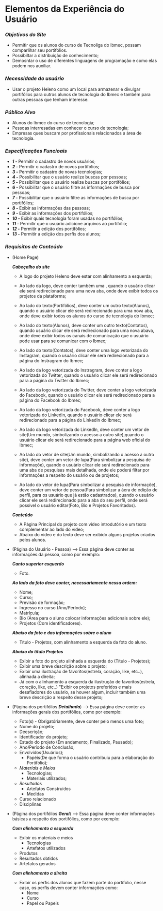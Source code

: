 #  **Elementos da Experiência do Usuário**

### ***Objetivos do Site***

* Permitir que os alunos do curso de Tecnoliga do Ibmec, possam comparlihar seu portifólios.
* Possibiltar a distribuição de conhecimento;
* Demosntar o uso de diferentes linguagens de programação e como elas podem nos auxiliar.

### ***Necessidade do usuário***

* Usar o projeto Heleno como um local para armazenar e divulgar portifólios para outros alunos de tecnologia do Ibmec e também para outras pessoas que tenham interesse.

### ***Público Alvo***

* Alunos do Ibmec do curso de tecnologia; 
* Pessoas interresadas em conhecer o curso de tecnologia;
* Empresas ques buscam por profissionais relacionados a área de tecnologia.

### ***Especificações Funcioais***

* ***1 -***	Permitir o cadastro de novos usuários;
* ***2 -***	Permitir o cadastro de novos portifólios;
* ***3 -***	Permitir o cadastro de novas tecnologias;
* ***4 -***	Possibilitar que o usuário realize buscas por pessoas;
* ***5 -***	Possibilitar que o usuário realize buscas por portifólios;
* ***6 -***	Possibilitar que o usuário filtre as informações de busca por pessoas;
* ***7 -***	Possibilitar que o usuário filtre as informações de busca por portifólios;
* ***8 -***	Exibir as informações das pessoas;
* ***9 -***	Exibir as informações dos portifólios;
* ***10 -***	Exibir quais tecnologia foram usadas no portifólios;
* ***11 -***	Permitir que o usuário adicione arquivos ao portifólio;
* ***12 -***	Permitir a edição dos portifólios;
* ***13 -***	Permitir a edição dos perfis dos alunos;

### ***Requisitos de Conteúdo***

* (Home Page) 

    ***Cabeçalho do site***
    * A logo do projeto Heleno deve estar com alinhamento a esquerda;    

    * Ao lado da logo, deve conter também uma , quando o usuário clicar ele será redirecionado para uma nova aba, onde deve exibir todos os projetos da plataforma; 

    * Ao lado do texto(Portifólios), deve conter um outro texto(Alunos), quando o usuário clicar ele será redirecionado para uma nova aba, onde deve exibir todos os alunos do curso de tecnologia do Ibmec;

    * Ao lado do texto(Alunos), deve conter um outro texto(Contatos), quando usuário clicar ele será redirecionado para uma nova abava, onde deve exibir todos os canais de comunicação que o usuário pode usar para se comunicar com o Ibmec;

    * Ao lado do texto(Contatos), deve conter uma logo vetorizada do Instagram, quando o usuário clicar ele será redirecionado para a página do Instragram do Ibmec;

    * Ao lado da logo vetorizada do Instragram, deve conter a logo vetorizada do Twitter, quando o usuário clicar ele será redirecionado para a página do Twitter do Ibmec;

    * Ao lado da logo vetorizada do Twitter, deve conter a logo vetorizada do Facebook, quando o usuário clicar ele será redirecionado para a página do Facebook do Ibmec;
    
    * Ao lado da logo vetorizada do Facebook, deve conter a logo vetorizada do LinkedIn, quando o usuário clicar ele será redirecionado para a página do LinkedIn do Ibmec;
    
    * Ao lado da logo vetorizada do LinkedIn, deve conter um vetor de site(Um mundo, simbolizando o acesso a outro site),quando o usuário clicar ele será redirecionado para a página web oficial do Ibmec;

    * Ao lado do vetor de site(Um mundo, simbolizando o acesso a outro site), deve conter um vetor de lupa(Para simbolizar a pesquisa de informaçõe), quando o usuário clicar ele será redirecionado para uma aba de pesquisas mais detalhada, onde ele poderá filtar por informações a respeito do usuário ou de projetos;
    
    * Ao lado do vetor de lupa(Para simbolizar a pesquisa de informaçõe), deve conter um vetor de pessoa(Para simbolizar a áera de edição de perfil, para os usuário que já estão cadastrados), quando o usuário clicar ele será redirecionado para a aba do seu perfil, onde será possível o usuário editar(Foto, Bio e Projetos Favoritados).

    ***Conteúdo***
    
    * A Página Principal do projeto com vídeo introdutório e um texto complementar ao lado do vídeo;
    * Abaixo do vídeo e do texto deve ser exibido alguns projetos criados pelos alunos.
    
* (Página do Usuário - Pessoa) --> Essa página deve conter as informações da pessoa, como por exemplo: 
    
    ***Canto superior esquerdo***
    * Foto.
    
    ***Ao lado da foto deve conter, necessariamente nessa ordem:***
    * Nome;
    * Curso;
    * Previsão de formação;
    * Ingresso no curso (Ano/Período);
    * Matrícula;
    * Bio (Área para o aluno colocar informações adicionais sobre ele);
    * Projetos (Com identificadores).
    
    ***Abaixo da foto e das informações sobre o aluno***
    * Título - Projetos, com alinhamento a esquerda da foto do aluno.
    
    ***Abaixo do título Projetos***
    * Exibir a foto do projeto alinhada a esquerda do (Título - Projetos);
    * Exibir uma breve descrição sobre o projeto;
    * Exibir uma ilustração de favoritos(estrela, coração, like, etc..), alinhada a direita;
    * Já com o alinhamento a esquerda da ilustrução de favoritos(estrela, coração, like, etc..) "Exibir os projetos preferidos e mais desafiadores do usuário, se houver algum, incluir também uma breve descrição a respeito desse projeto;

* (Página dos portifólios ***Detalhada***) --> Essa página deve conter as informações gerais dos portifólios, como por exemplo:

    * Foto(s) - Obrigatóriamente, deve conter pelo menos uma foto;
    * Nome do projeto;
    * Deescrição;
    * Identificador do projeto;
    * Estado do projeto (Em andamento, Finalizado, Pausado);
    * Ano/Período de Conclusão;
    * Envolvidos(Usuários);
        * Papéis(De que forma o usuário contribuiu para a elaboração do Portifólio);
    * *Materiais e Meios*
        * Tecnologias; 
        * Materiais utilizados;
    * *Resultados*
        * Artefatos Construídos
        * Medidas
    * Curso relacionado
    * Disciplinas

* (Página dos portifólios ***Geral***) --> Essa página deve conter informações básicas a respeito dos portifólios, como por exemplo:

    ***Com alinhamento a esquerda***
    * Exibir os materiais e meios 
        * Tecnologias
        * Artefatos utilizados
    * Produtos
     * Resultados obtidos
     * Artefatos gerados

    ***Com alinhamento a direita***
    * Exibir os perfis dos alunos que fazem parte do portifólio, nesse caso, os perfis devem conter informações como:
        * Nome 
        * Curso 
        * Papel ou Papeis


